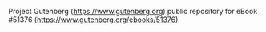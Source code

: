Project Gutenberg (https://www.gutenberg.org) public repository for
eBook #51376 (https://www.gutenberg.org/ebooks/51376)
